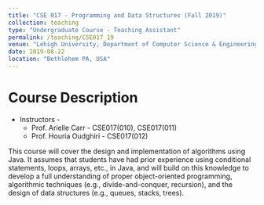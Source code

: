```yaml
---
title: "CSE 017 - Programming and Data Structures (Fall 2019)"
collection: teaching
type: "Undergraduate Course - Teaching Assistant"
permalink: /teaching/CSE017_19
venue: "Lehigh University, Department of Computer Science & Engineering"
date: 2019-08-22
location: "Bethlehem PA, USA"
---
```


Course Description
======
* Instructors - 
	* Prof. Arielle Carr - CSE017(010), CSE017(011)<br/>
	* Prof. Houria Oudghiri - CSE017(012)
	
This course will cover the design and implementation of algorithms using Java.
It assumes that students have had prior experience using conditional statements, loops, arrays, etc., in Java, and
will build on this knowledge to develop a full understanding of proper object-oriented programming, algorithmic
techniques (e.g., divide-and-conquer, recursion), and the design of data structures (e.g., queues, stacks, trees).